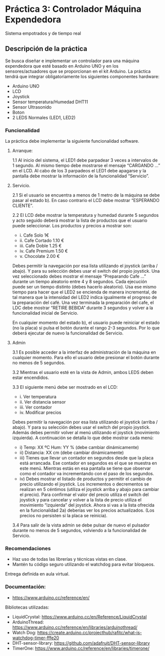 # Práctica 3: Controlador Máquina Expendedora
Sistema empotrados y de tiempo real
## Descripción de la práctica
  Se busca diseñar e implementar un controlador para una máquina expendedora que esté
  basado en Arduino UNO y en los sensores/actuadores que se proporcionan en el kit Arduino.
  La práctica tendrá que integrar obligatoriamente los siguientes componentes hardware:
  
  * Arduino UNO
  * LCD
  * Joystick
  * Sensor temperatura/Humedad DHT11
  * Sensor Ultrasonido
  * Boton
  * 2 LEDS Normales (LED1, LED2)

### Funcionalidad
La práctica debe implementar la siguiente funcionalidad software.
  1. Arranque:
     
      1.1 Al inicio del sistema, el LED1 debe parpadear 3 veces a intervalos de 1 segundo.
      Al mismo tiempo debe mostrarse el mensaje “CARGANDO …” en el LCD. Al
      cabo de los 3 parpadeos el LED1 debe apagarse y la pantalla debe mostrar la
      información de la funcionalidad “Servicio”.
  
  2. Servicio.
  
      2.1 Si el usuario se encuentra a menos de 1 metro de la máquina se debe pasar al
      estado b). En caso contrario el LCD debe mostrar “ESPERANDO CLIENTE”.
      
      2.2 El LCD debe mostrar la temperatura y humedad durante 5 segundos y acto
      seguido deberá mostrar la lista de productos que el usuario puede seleccionar.
      Los productos y precios a mostrar son:
      
      * i. Cafe Solo 1€
      * ii. Cafe Cortado 1.10 €
      * iii. Cafe Doble 1.25 €
      * iv. Cafe Premium 1.50 €
      * v. Chocolate 2.00 €
      
      Debes permitir la navegación por esa lista utilizando el joystick (arriba / abajo). Y
      para su selección debes usar el switch del propio joystick. Una vez seleccionado debes mostrar
      el mensaje “Preparando Cafe …” durante un tiempo aleatorio entre 4 y 8 segundos. Cada
      ejecución puede ser un tiempo distinto (debes hacerlo aleatorio). Usa ese mismo tiempo para
      hacer que el LED2 se encienda de manera incremental, de tal manera que la intensidad del
      LED2 indica igualmente el progreso de la preparación del café. Una vez terminada la
      preparación del cafe, el LDC debe mostrar “RETIRE BEBIDA” durante 3 segundos y volver a la
      funcionalidad inicial de Servicio.
      
      En cualquier momento del estado b), el usuario puede reiniciar el estado (no la
      placa) si pulsa el botón durante el rango 2-3 segundos. Por lo que deberá ejecutar de nuevo la
      funcionalidad de Servicio.
  
  3. Admin
     
      3.1 Es posible acceder a la interfaz de administración de la máquina en cualquier
      momento. Para ello el usuario debe presionar el botón durante no menos de 5
      segundos.
      
      3.2 Mientras el usuario esté en la vista de Admin, ambos LEDS deben estar
      encendidos.
      
      3.3 El siguiente menú debe ser mostrado en el LCD:
      
      * i. Ver temperatura
      * ii. Ver distancia sensor
      * iii. Ver contador
      * iv. Modificar precios
      
      Debes permitir la navegación por esa lista utilizando el joystick (arriba / abajo). Y
      para su selección debes usar el switch del propio joystick. Además debes permitir volver
      al menú utilizando el joystick (movimiento izquierda). A continuación se detalla lo que
      debe mostrar cada menú:
      
      * i) Temp: XX ºC Hum: YY % (debe cambiar dinámicamente)
      * ii) Distancia: XX cm (debe cambiar dinámicamente)
      * iii) Tienes que llevar un contador en segundos desde que la placa está
      arrancada. Ese contador en segundos es el que se muestra en este menú.
      Mientras estás en esa pantalla se tiene que observar como el contador va
      incrementando con el paso de los segundos.
      * iv) Debes mostrar el listado de productos y permitir el cambio de precio utilizando
      el joystick. Los incrementos o decrementos se realizan en 5 céntimos (utiliza el
      joystick arriba y abajo para cambiar el precio). Para confirmar el valor del precio
      utiliza el switch del joystick y para cancelar y volver a la lista de precio utiliza el
      movimiento “izquierda” del joystick. Ahora si vas a la lista ofrecida en la
      funcionalidad 2a) deberías ver los precios actualizados. (Los precios no
      persisten si la placa se reinicia).
      
      3.4 Para salir de la vista admin se debe pulsar de nuevo el pulsador durante no
      menos de 5 segundos, volviendo a la funcionalidad de Servicio.

### Recomendaciones
* Haz uso de todas las librerías y técnicas vistas en clase.
*  Mantén tu código seguro utilizando el watchdog para evitar bloqueos.

Entrega definida en aula virtual.
### Documentación:

* https://www.arduino.cc/reference/en/
  
Bibliotecas utilizadas:

* LiquidCrystal: https://www.arduino.cc/en/Reference/LiquidCrystal
* ArduinoThread: https://www.arduino.cc/reference/en/libraries/arduinothread/
* Watch Dog: https://create.arduino.cc/projecthub/rafitc/what-is-watchdog-timer-fffe20
* DHT-sensor-library: https://github.com/adafruit/DHT-sensor-library
* TimerOne: https://www.arduino.cc/reference/en/libraries/timerone/
